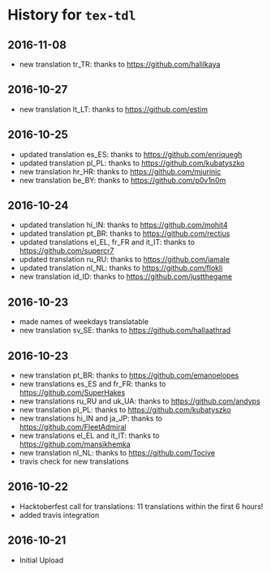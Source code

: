 # History for `tex-tdl`

## 2016-11-08
+ new translation tr_TR: thanks to https://github.com/halilkaya

## 2016-10-27
+ new translation lt_LT: thanks to https://github.com/estim

## 2016-10-25
+ updated translation es_ES: thanks to https://github.com/enriquegh 
+ updated translation pl_PL: thanks to https://github.com/kubatyszko
+ new translation hr_HR: thanks to https://github.com/mjurinic
+ new translation be_BY: thanks to https://github.com/p0v1n0m

## 2016-10-24
+ updated translation hi_IN: thanks to https://github.com/mohit4
+ updated translation pt_BR: thanks to https://github.com/rectius
+ updated translations el_EL, fr_FR and it_IT: thanks to https://github.com/supercr7
+ updated translation ru_RU: thanks to https://github.com/iamale
+ updated translation nl_NL: thanks to https://github.com/flokli
+ new translation id_ID: thanks to https://github.com/justthegame

## 2016-10-23
+ made names of weekdays translatable
+ new translation sv_SE: thanks to https://github.com/hallaathrad

## 2016-10-23
+ new translation pt_BR: thanks to https://github.com/emanoelopes
+ new translations es_ES and fr_FR: thanks to https://github.com/SuperHakes
+ new translations ru_RU and uk_UA: thanks to https://github.com/andyps
+ new translation pl_PL: thanks to https://github.com/kubatyszko
+ new translations hi_IN and ja_JP: thanks to https://github.com/FleetAdmiral
+ new translations el_EL and it_IT: thanks to https://github.com/mansikhemka
+ new translation nl_NL: thanks to https://github.com/Tocive
+ travis check for new translations

## 2016-10-22
+ Hacktoberfest call for translations: 11 translations within the first 6 hours!
+ added travis integration

## 2016-10-21
+ Initial Upload
